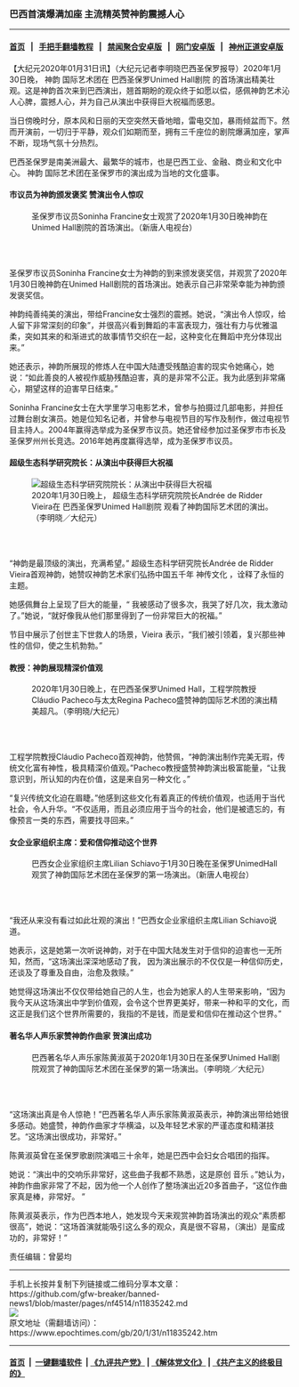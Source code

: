 ### 巴西首演爆满加座 主流精英赞神韵震撼人心
------------------------

#### [首页](https://github.com/gfw-breaker/banned-news1/blob/master/README.md) &nbsp;&nbsp;|&nbsp;&nbsp; [手把手翻墙教程](https://github.com/gfw-breaker/guides/wiki) &nbsp;&nbsp;|&nbsp;&nbsp; [禁闻聚合安卓版](https://github.com/gfw-breaker/bn-android) &nbsp;&nbsp;|&nbsp;&nbsp; [网门安卓版](https://github.com/oGate2/oGate) &nbsp;&nbsp;|&nbsp;&nbsp; [神州正道安卓版](https://github.com/SzzdOgate/update) 



<div><p>
 【大纪元2020年01月31日讯】（大纪元记者李明晓巴西圣保罗报导）2020年1月30日晚，
 <ok href="https://www.epochtimes.com/gb/tag/%E7%A5%9E%E9%9F%B5.html">
  神韵
 </ok>
 国际艺术团在
 <ok href="https://www.epochtimes.com/gb/tag/%E5%B7%B4%E8%A5%BF%E5%9C%A3%E4%BF%9D%E7%BD%97unimed-hall%E5%89%A7%E9%99%A2.html">
  巴西圣保罗Unimed Hall剧院
 </ok>
 的首场演出精美壮观。这是神韵首次来到巴西演出，翘首期盼的观众终于如愿以偿，感佩神韵艺术沁人心脾，震撼人心，并为自己从演出中获得巨大祝福而感恩。
</p>
<p>
 当日傍晚时分，原本风和日丽的天空突然天昏地暗，雷电交加，暴雨倾盆而下。然而开演前，一切归于平静，观众们如期而至，拥有三千座位的剧院爆满加座，掌声不断，现场气氛十分热烈。
</p>
<p>
 巴西圣保罗是南美洲最大、最繁华的城市，也是巴西工业、金融、商业和文化中心。
 <ok href="https://www.epochtimes.com/gb/tag/%E7%A5%9E%E9%9F%B5.html">
  神韵
 </ok>
 国际艺术团在圣保罗市的演出成为当地的文化盛事。
</p>
<h4>
 市议员为神韵颁发褒奖 赞演出令人惊叹
</h4>
<figure class="wp-caption aligncenter" id="attachment_11835463" style="width: 450px">
 <ok href="http://i.epochtimes.com/assets/uploads/2020/01/2001310012032124.jpg">
  <img alt="" class="wp-image-11835463" src="http://i.epochtimes.com/assets/uploads/2020/01/2001310012032124-600x400.jpg"/>
 </ok>
 <br/><figcaption class="wp-caption-text">
  圣保罗市议员Soninha Francine女士观赏了2020年1月30日晚神韵在Unimed Hall剧院的首场演出。（新唐人电视台）
 </figcaption><br/>
</figure><br/>
<p>
 圣保罗市议员Soninha Francine女士为神韵的到来颁发褒奖信，并观赏了2020年1月30日晚神韵在Unimed Hall剧院的首场演出。她表示自己非常荣幸能为神韵颁发褒奖信。
</p>
<p>
 神韵纯善纯美的演出，带给Francine女士强烈的震撼。她说，“演出令人惊叹，给人留下非常深刻的印象”，并很高兴看到舞蹈的丰富表现力，强壮有力与优雅温柔，突如其来的和渐进式的故事情节交织在一起，这种变化在舞蹈中充分体现出来。”
</p>
<p>
 她还表示，神韵所展现的修炼人在中国大陆遭受残酷迫害的现实令她痛心，她说：“如此善良的人被视作威胁残酷迫害，真的是非常不公正。我为此感到非常痛心，期望这样的迫害早日结束。”
</p>
<p>
 Soninha Francine女士在大学里学习电影艺术，曾参与拍摄过几部电影，并担任过舞台剧女演员。她是位知名记者，并曾参与电视节目的写作及制作，做过电视节目主持人。2004年赢得选举成为圣保罗市议员。她还曾经参加过圣保罗市市长及圣保罗州州长竞选。2016年她再度赢得选举，成为圣保罗市议员。
</p>
<h4>
 超级生态科学研究院长：从演出中获得巨大祝福
</h4>
<figure class="wp-caption aligncenter" id="attachment_11835081" style="width: 450px">
 <ok href="http://i.epochtimes.com/assets/uploads/2020/01/2001302303132124.jpg">
  <img alt="超级生态科学研究院院长：从演出中获得巨大祝福" class="wp-image-11835081" src="http://i.epochtimes.com/assets/uploads/2020/01/2001302303132124-450x300.jpg" title="超级生态科学研究院院长：从演出中获得巨大祝福"/>
 </ok>
 <br/><figcaption class="wp-caption-text">
  2020年1月30日晚上， 超级生态科学研究院院长Andrée de Ridder Vieira在
  <ok href="https://www.epochtimes.com/gb/tag/%E5%B7%B4%E8%A5%BF%E5%9C%A3%E4%BF%9D%E7%BD%97unimed-hall%E5%89%A7%E9%99%A2.html">
   巴西圣保罗Unimed Hall剧院
  </ok>
  观看了神韵国际艺术团的演出。（李明晓／大纪元）
 </figcaption><br/>
</figure><br/>
<p>
 “神韵是最顶级的演出，充满希望。” 超级生态科学研究院长Andrée de Ridder Vieira首观神韵，她赞叹神韵艺术家们弘扬中国五千年
 <ok href="https://www.epochtimes.com/gb/tag/%E7%A5%9E%E4%BC%A0%E6%96%87%E5%8C%96.html">
  神传文化
 </ok>
 ，诠释了永恒的主题。
</p>
<p>
 她感佩舞台上呈现了巨大的能量，“ 我被感动了很多次，我哭了好几次，我太激动了。”她说，“就好像我从他们那里得到了一份非常巨大的祝福。”
</p>
<p>
 节目中展示了创世主下世救人的场景，Vieira 表示，“我们被引领着，复兴那些神性的信仰，使之生机勃勃。”
</p>
<h4>
 教授：神韵展现精深价值观
</h4>
<figure class="wp-caption aligncenter" id="attachment_11834848" style="width: 450px">
 <ok href="http://i.epochtimes.com/assets/uploads/2020/01/2001302302502124.jpg">
  <img alt="" class="wp-image-11834848 size-medium" src="http://i.epochtimes.com/assets/uploads/2020/01/2001302302502124-450x300.jpg"/>
 </ok>
 <br/><figcaption class="wp-caption-text">
  2020年1月30日晚上，在巴西圣保罗Unimed Hall，工程学院教授Cláudio Pacheco与太太Regina Pacheco盛赞神韵国际艺术团的演出精美超凡。（李明晓/大纪元）
 </figcaption><br/>
</figure><br/>
<p>
 工程学院教授Cláudio Pacheco首观神韵，他赞佩，“神韵演出制作完美无瑕，传统文化富有神性，极具精深价值观。”Pacheco教授盛赞神韵演出极富能量，“让我意识到，所认知的内在价值，这是来自另一种文化 。”
</p>
<p>
 “复兴传统文化迫在眉睫。”他感到这些文化有着真正的传统价值观，也适用于当代社会，令人升华。“不仅适用，而且必须应用于当今的社会，他们是被遗忘的，有像预言一类的东西，需要找寻回来。”
</p>
<h4>
 女企业家组织主席：爱和信仰推动这个世界
</h4>
<figure class="wp-caption aligncenter" id="attachment_11834977" style="width: 450px">
 <ok href="http://i.epochtimes.com/assets/uploads/2020/01/2001310012092124.jpg">
  <img alt="" class="wp-image-11834977 size-medium" src="http://i.epochtimes.com/assets/uploads/2020/01/2001310012092124-450x300.jpg"/>
 </ok>
 <br/><figcaption class="wp-caption-text">
  巴西女企业家组织主席Lilian Schiavo于1月30日晚在圣保罗UnimedHall 观赏了神韵国际艺术团在圣保罗的第一场演出。（新唐人电视台）
 </figcaption><br/>
</figure><br/>
<p>
 “我还从来没有看过如此壮观的演出！”巴西女企业家组织主席Lilian Schiavo说道。
</p>
<p>
 她表示，这是她第一次听说神韵，对于在中国大陆发生对于信仰的迫害也一无所知，然而，“这场演出深深地感动了我， 因为演出展示的不仅仅是一种信仰历史， 还谈及了尊重及自由，治愈及救赎。”
</p>
<p>
 她觉得这场演出不仅仅带给她自己的人生，也会为她家人的人生带来影响，“因为我今天从这场演出中学到价值观，会令这个世界更美好，带来一种和平的文化，而这正是我们这个世界所需要的，我指的不是钱，而是爱和信仰在推动这个世界。”
</p>
<h4>
 著名华人声乐家赞神韵作曲家 贺演出成功
</h4>
<figure class="wp-caption aligncenter" id="attachment_11834621" style="width: 450px">
 <ok href="http://i.epochtimes.com/assets/uploads/2020/01/2001302148022124.jpg">
  <img alt="" class="wp-image-11834621 size-medium" src="http://i.epochtimes.com/assets/uploads/2020/01/2001302148022124-450x300.jpg"/>
 </ok>
 <br/><figcaption class="wp-caption-text">
  巴西著名华人声乐家陈黄淑英于2020年1月30日在圣保罗Unimed Hall剧院观赏了神韵国际艺术团在圣保罗的第一场演出。（李明晓／大纪元）
 </figcaption><br/>
</figure><br/>
<p>
 “这场演出真是令人惊艳！”巴西著名华人声乐家陈黄淑英表示，神韵演出带给她很多感动。她盛赞，神韵作曲家才华横溢，以及年轻艺术家的严谨态度和精湛技艺。“这场演出很成功，非常好。”
</p>
<p>
 陈黄淑英曾在圣保罗歌剧院演唱三十余年，她是巴西中会妇女合唱团的指挥。
</p>
<p>
 她说：“演出中的交响乐非常好，这些曲子我都不熟悉，这是原创
 <ok href="https://www.epochtimes.com/gb/tag/%E9%9F%B3%E4%B9%90.html">
  音乐
 </ok>
 。”她认为，神韵作曲家非常了不起，因为他一个人创作了整场演出近20多首曲子，“这位作曲家真是棒，非常好。 ”
</p>
<p>
 陈黄淑英表示，作为巴西本地人，她发现今天来观赏神韵首场演出的观众“素质都很高”，她说：“这场首演就能吸引这么多的观众，真是很不容易，（演出）是蛮成功的，非常好！”
</p>
<p>
 责任编辑：曾晏均
</p>
</div>
<hr/>
手机上长按并复制下列链接或二维码分享本文章：<br/>
https://github.com/gfw-breaker/banned-news1/blob/master/pages/nf4514/n11835242.md <br/>
<a href='https://github.com/gfw-breaker/banned-news1/blob/master/pages/nf4514/n11835242.md'><img src='https://github.com/gfw-breaker/banned-news1/blob/master/pages/nf4514/n11835242.md.png'/></a> <br/>
原文地址（需翻墙访问）：https://www.epochtimes.com/gb/20/1/31/n11835242.htm


------------------------
#### [首页](https://github.com/gfw-breaker/banned-news1/blob/master/README.md) &nbsp;|&nbsp; [一键翻墙软件](https://github.com/gfw-breaker/nogfw/blob/master/README.md) &nbsp;| [《九评共产党》](https://github.com/gfw-breaker/9ping.md/blob/master/README.md#九评之一评共产党是什么) | [《解体党文化》](https://github.com/gfw-breaker/jtdwh.md/blob/master/README.md) | [《共产主义的终极目的》](https://github.com/gfw-breaker/gczydzjmd.md/blob/master/README.md)


<img src='http://gfw-breaker.win/banned-news/pages/nf4514/n11835242.md' width='0px' height='0px'/>